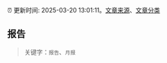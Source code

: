 :alarm_clock: 更新时间: 2025-03-20 13:01:11。[文章来源](/README.md)、[文章分类](/TAGS.md)

## 报告


> 关键字：`报告`、`月报`



